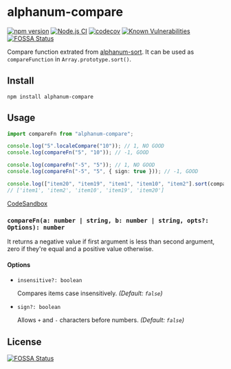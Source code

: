 # alphanum-compare

[![npm version](https://badge.fury.io/js/alphanum-compare.svg)](https://badge.fury.io/js/alphanum-compare)
[![Node.js CI](https://github.com/tsekityam/alphanum-compare/actions/workflows/test.yml/badge.svg)](https://github.com/tsekityam/alphanum-compare/actions/workflows/test.yml)
[![codecov](https://codecov.io/gh/tsekityam/alphanum-compare/branch/main/graph/badge.svg?token=DHFqZcVnZR)](https://codecov.io/gh/tsekityam/alphanum-compare)
[![Known Vulnerabilities](https://snyk.io/test/github/tsekityam/alphanum-compare/badge.svg)](https://snyk.io/test/github/tsekityam/alphanum-compare)
[![FOSSA Status](https://app.fossa.com/api/projects/git%2Bgithub.com%2Ftsekityam%2Falphanum-compare.svg?type=shield)](https://app.fossa.com/projects/git%2Bgithub.com%2Ftsekityam%2Falphanum-compare?ref=badge_shield)

Compare function extrated from [alphanum-sort](https://github.com/trysound/alphanum-sort). It can be used as `compareFunction` in `Array.prototype.sort()`.

## Install

`npm install alphanum-compare`

## Usage

```ts
import compareFn from "alphanum-compare";

console.log("5".localeCompare("10")); // 1, NO GOOD
console.log(compareFn("5", "10")); // -1, GOOD

console.log(compareFn("-5", "5")); // 1, NO GOOD
console.log(compareFn("-5", "5", { sign: true })); // -1, GOOD

console.log(["item20", "item19", "item1", "item10", "item2"].sort(compareFn));
// ['item1', 'item2', 'item10', 'item19', 'item20']
```

[CodeSandbox](https://codesandbox.io/s/alphanum-compare-demo-bfhln)

### `compareFn(a: number | string, b: number | string, opts?: Options): number`

It returns a negative value if first argument is less than second argument, zero if they're equal and a positive value otherwise.

#### Options

- `insensitive?: boolean`

  Compares items case insensitively. _(Default: `false`)_

- `sign?: boolean`

  Allows `+` and `-` characters before numbers. _(Default: `false`)_

## License

[![FOSSA Status](https://app.fossa.com/api/projects/git%2Bgithub.com%2Ftsekityam%2Falphanum-compare.svg?type=large)](https://app.fossa.com/projects/git%2Bgithub.com%2Ftsekityam%2Falphanum-compare?ref=badge_large)
